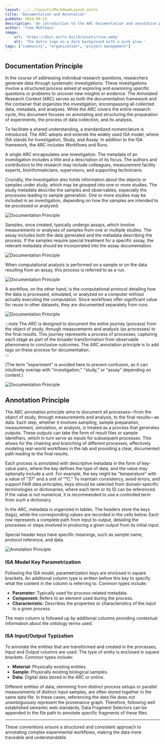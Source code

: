 ```yaml
---
layout: ../../layouts/MarkdownLayout.astro
title: 'Documentation and Annotation'
pubDate: 2024-09-13
description: 'An introduction to the ARC documentation and annotation principles.'
author: 'Timo Mühlhaus'
image:
    url: 'https://docs.astro.build/assets/rose.webp'
    alt: 'The Astro logo on a dark background with a pink glow.'
tags: ["community", "organization", "project management"]
---
```


## Documentation Principle

In the course of addressing individual research questions, researchers generate data through systematic investigations. These investigations involve a structured process aimed at exploring and examining specific questions or problems to uncover new insights or evidence. The Annotated Research Context (ARC) serves as both the documentation framework and the container that organizes the investigation, encompassing all collected data, metadata, and analyses. While the ARC covers the entire research cycle, this document focuses on annotating and structuring the preparation of experiments, the process of data collection, and its analysis.

To facilitate a shared understanding, a standardized nomenclature is introduced. The ARC adopts and extends the widely used ISA model, where ISA stands for Investigation, Study, and Assay. In addition to the ISA framework, the ARC includes Workflows and Runs.

A single ARC encapsulates one investigation. The metadata of an investigation includes a title and a description of its focus. The authors and contributors to the research may include colleagues, measurement facility experts, bioinformaticians, supervisors, and supporting technicians.

Crucially, the investigation also holds information about the objects or samples under study, which may be grouped into one or more studies. The study metadata describe the samples and observables, especially the processes leading to sample generation. One or more studies may be included in an investigation, depending on how the samples are intended to be processed or analyzed.

![Documentation Principle](/documentation-principle-study.png)

Samples, once created, typically undergo assays, which involve measurements or analyses of samples from one or multiple studies. The assay includes both the data generated and the metadata describing the process. If the samples require special treatment for a specific assay, the relevant metadata should be incorporated into the assay documentation.

![Documentation Principle](/documentation-principle-assay.png)

When computational analysis is performed on a sample or on the data resulting from an assay, this process is referred to as a run.

![Documentation Principle](/documentation-principle-run.png)

A workflow, on the other hand, is the computational protocol detailing how the data is processed, simulated, or analyzed on a computer without actually executing the computation. Since workflows offer significant value for reuse in other datasets, they are documented separately from runs.

![Documentation Principle](/documentation-principle-workflow.png)

:::note
The ARC is designed to document the entire journey (process) from the object of study, through measurements and analysis (as processes) to the final results. This journey represents a process of processes, capturing each stage as part of the broader transformation from observable phenomena to conclusive outcomes. The ARC annotation principle is to add tags on these process for documentation.  
:::

(The term "experiment" is avoided here to prevent confusion, as it can intuitively overlap with "investigation," "study," or "assay" depending on context.)

![Documentation Principle](/arc-process-graph.png)

## Annotation Principle

The ARC annotation principle aims to document all processes—from the object of study, through measurements and analysis, to the final results—as data. Each step, whether it involves sampling, sample preparation, measurement, simulation, or analysis, is treated as a process that generates outputs. These outputs can take the form of result files or sample identifiers, which in turn serve as inputs for subsequent processes. This allows for the chaining and branching of different processes, effectively modeling real-world workflows in the lab and providing a clear, documented path leading to the final results.

Each process is annotated with descriptive metadata in the form of key-value pairs, where the key defines the type of data, and the value may optionally include a unit. For example, the key might be "temperature" with a value of "37" and a unit of "°C." To maintain consistency, avoid errors, and support FAIR data principles, keys should be selected from domain-specific terminologies or dictionaries, where each term or its ID can be referenced. If the value is not numerical, it is recommended to use a controlled term from such a dictionary.

In the ARC, metadata is organized in tables. The headers store the keys (tags), while the corresponding values are recorded in the cells below. Each row represents a complete path from input to output, detailing the processes or steps involved in producing a given output from its initial input.

Special header keys have specific meanings, such as sample name, protocol reference, and data.

![Annotation Principle](/annotation-principle-figure-1.png)

### ISA Model Key Parametrization

Following the ISA model, parametrization keys are enclosed in square brackets. An additional column type is written before this key to specify what the content in the column is referring to. Common types include:

- **Parameter:** Typically used for process-related metadata.
- **Component:** Refers to an element used during the process.
- **Characteristic:** Describes the properties or characteristics of the input to a given process.

The main column is followed up by additional columns providing contextual information about the ontology terms used.

### ISA Input/Output Typization

To annotate the entities that are transformed and created in the processes, Input and Output columns are used. The type of entity is enclosed in square brackets. Common types include:

- **Material:** Physically existing entities.
- **Sample:** Physically existing biological samples.
- **Data:** Digital data stored in the ARC or online.

Different entities of data, stemming from distinct process setups or parallel measurements of distinct input samples, are often stored together in the same data file. In these cases, referencing the data file does not unambiguously represent the provenance graph. Therefore, following well established semantic web standards, Data Fragment Selectors can be appended to the file path to annotate specific fragments of these files.

----------

These conventions ensure a structured and consistent approach to annotating complex experimental workflows, making the data more traceable and understandable.